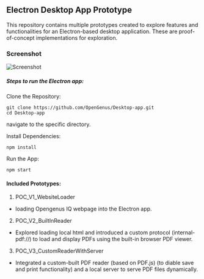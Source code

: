 ## Electron Desktop App Prototype

This repository contains multiple prototypes created to explore features and functionalities for an Electron-based desktop application. These are proof-of-concept implementations for exploration.

### Screenshot
![Screenshot](screenshots/POC_V1_WebsiteLoader/WebsiteLoader.png.png)

##### Steps to run the Electron app:

Clone the Repository:

```
git clone https://github.com/OpenGenus/Desktop-app.git
cd Desktop-app
```
navigate to the specific directory.

Install Dependencies:

```
npm install
```
Run the App:

```
npm start
```


#### Included Prototypes: 
1. POC_V1_WebsiteLoader
- loading Opengenus IQ webpage into the Electron app.

2. POC_V2_BuiltInReader
- Explored loading local html and introduced a custom protocol (internal-pdf://) to load and display PDFs using the built-in browser PDF viewer.

3. POC_V3_CustomReaderWithServer
- Integrated a custom-built PDF reader (based on PDF.js) (to diable save and print functionality) and a local server to serve PDF files dynamically.

